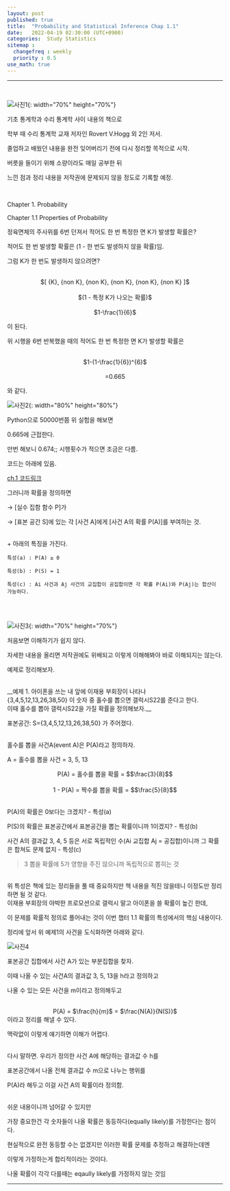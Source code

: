 ```yaml
---
layout: post
published: true
title:  "Probability and Statistical Inference Chap 1.1"
date:   2022-04-19 02:30:00 (UTC+0900)
categories:  Study Statistics
sitemap :
  changefreq : weekly
  priority : 0.5
use_math: true
---
```




---------------
<br />


![사진1](https://drive.google.com/uc?id=1IAxMAeKy9xuqsnyRWKA1gL6_XQC8hquK){: width="70%" height="70%"}



기초 통계학과 수리 통계학 사이 내용의 책으로

학부 때 수리 통계학 교재 저자인 Rovert V.Hogg 외 2인 저서.

 

졸업하고 배웠던 내용을 완전 잊어버리기 전에 다시 정리할 목적으로 시작.

 

버릇을 들이기 위해 소량이라도 매일 공부한 뒤

느낀 점과 정리 내용을 저작권에 문제되지 않을 정도로 기록할 예정.

 


<br />



Chapter 1. Probability

Chapter 1.1 Properties of Probability


정육면체의 주사위를 6번 던져서 적어도 한 번 특정한 면 K가 발생할 확률은?

적어도 한 번 발생할 확률은 (1 - 한 번도 발생하지 않을 확률)임.

그럼 K가 한 번도 발생하지 않으려면?

<br />
<center> 
$[ {K}, {non K}, {non K}, {non K}, {non K}, {non K} ]$
<br /><br />
$(1 - 특정 K가 나오는 확률)$
<br /><br />
$1-\frac{1}{6}$
</center>


이 된다.

위 시행을 6번 반복했을 때의 적어도 한 번 특정한 면 K가 발생할 확률은

<br />
<center> 
$1-(1-\frac{1}{6})^{6}$
<br /><br />
=0.665
</center>

와 같다.



![사진2](https://drive.google.com/uc?id=1LgRwMNu8W6NBi6LAC8Rmxy-ibHEjqad6){: width="80%" height="80%"}



 Python으로 50000번쯤 위 실험을 해보면

0.665에 근접한다.




만번 해보니 0.674;; 시행횟수가 적으면 조금은 다름.




코드는 아래에 있음.


[ch.1 코드링크]




그러니까 확률을 정의하면

→ [실수 집함 함수 P]가

→ [표본 공간 S]에 있는 각 [사건 A]에게 [사건 A의 확률 P(A)]를 부여하는 것.

<br />
+ 아래의 특징을 가진다.

    특성(a) : P(A) ≥ 0
    
    특성(b) : P(S) = 1
    
    특성(c) : Ai 사건과 Aj 사건의 교집합이 공집합이면 각 확률 P(Ai)와 P(Aj)는 합산이 가능하다.
<br /><br />




![사진3](https://drive.google.com/uc?id=1gbcyLDYzUBRCAK9h5ILmItyH-_M5IAQV){: width="70%" height="70%"}



처음보면 이해하기가 쉽지 않다.





자세한 내용을 올리면 저작권에도 위배되고 이렇게 이해해봐야 바로 이해되지는 않는다.

예제로 정리해보자.




<br />
__예제 1. 아이폰을 쓰는 내 앞에 이재용 부회장이 나타나 <br /> {3,4,5,12,13,26,38,50} 이 숫자 중 홀수를 뽑으면 갤럭시S22를 준다고 한다. <br />  이때 홀수를 뽑아 갤럭시S22을 가질 확률을 정의해보자.__



표본공간: S={3,4,5,12,13,26,38,50} 가 주어졌다.

<br />
홀수를 뽑을 사건A(event A)은 P(A)라고 정의하자.



A = 홀수를 뽑을 사건 = 3, 5, 13
<br />
<center> 
P(A) = 홀수를 뽑을 확률 = $$\frac{3}{8}$$
</center> 
<br />
<center> 
1 - P(A) = 짝수를 뽑을 확률 = $$\frac{5}{8}$$
</center> 
<br />

P(A)의 확률은 0보다는 크겠지? - 특성(a)

P(S)의 확률은 표본공간에서 표본공간을 뽑는 확률이니까 1이겠지? - 특성(b)

사건 A의 결과값 3, 4, 5 등은 서로 독립적인 수(Ai 교집합 Aj = 공집합)이니까 그 확률은 합쳐도 문제 없지 - 특성(c)

> 3 뽑을 확률에 5가 영향을 주진 않으니까 독립적으로 뽑히는 것


<br />
 위 특성은 책에 있는 정리들을 풀 때 중요하지만 책 내용을 적진 않을테니 이정도만 정리하면 될 것 같다.




<br />
 이재용 부회장의 야박한 프로모션으로 갤럭시 말고 아이폰을 쓸 확률이 높긴 한데,
<br />

이 문제를 확률적 정의로 풀어내는 것이 이번 챕터 1.1 확률의 특성에서의 핵심 내용이다.

정리에 앞서 위 예제1의 사건을 도식화하면 아래와 같다.


![사진4](https://drive.google.com/uc?id=1hClC9xCgw_6akBCQXdLi9PS4JILnuIFP)

표본공간 집합에서 사건 A가 있는 부분집합을 찾자.




이때 나올 수 있는 사건A의 결과값 3, 5, 13을 h라고 정의하고

나올 수 있는 모든 사건을 m이라고 정의해두고 


<br />
<center> 
P(A) = $\frac{h}{m}$ = $\frac{N(A)}{N(S)}$ 
<br />
</center> 
이라고 정리를 해낼 수 있다.



맥락없이 이렇게 얘기하면 이해가 어렵다.


<br />
다시 말하면. 우리가 정의한 사건 A에 해당하는 결과값 수 h를

표본공간에서 나올 전체 결과값 수 m으로 나누는 행위를 

P(A)라 해두고 이걸 사건 A의 확률이라 정의함.


<br />
 쉬운 내용이니까 넘어갈 수 있지만 

가장 중요한건 각 숫자들이 나올 확률은 동등하다(equally likely)를 가정한다는 점이다.



 현실적으로 완전 동등할 수는 없겠지만 이러한 확률 문제를 추정하고 해결하는데엔

이렇게 가정하는게 합리적이라는 것이다.



나올 확률이 각각 다를때는 eqaully likely를 가정하지 않는 것임





---------------
<br /> 

[ch.1 코드링크]:https://github.com/spark-gom/Probability-and-Statistical-Inference/blob/master/Chap1.1.md